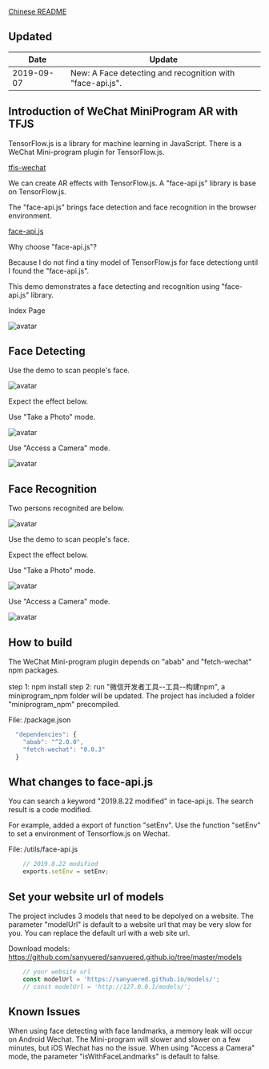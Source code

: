 [Chinese README](https://zhuanlan.zhihu.com/p/81636351)  

## Updated

| Date　　　| Update |
| -- | -- |
| 2019-09-07 | New: A Face detecting and recognition with "face-api.js". |

## Introduction of WeChat MiniProgram AR with TFJS

TensorFlow.js is a library for machine learning in JavaScript. There is a WeChat Mini-program plugin for TensorFlow.js.

[tfjs-wechat](https://github.com/tensorflow/tfjs-wechat)

We can create AR effects with TensorFlow.js. A "face-api.js" library is base on TensorFlow.js.

The "face-api.js" brings face detection and face recognition in the browser environment. 

[face-api.js](https://github.com/justadudewhohacks/face-api.js)

Why choose "face-api.js"?

Because I do not find a tiny model of TensorFlow.js for face detectiong until I found the "face-api.js".

This demo demonstrates a face detecting and recognition using "face-api.js" library. 

Index Page

![avatar](screenshot/1.jpg)

## Face Detecting

Use the demo to scan people's face.

![avatar](people.jpg)

Expect the effect below.

Use "Take a Photo" mode.

![avatar](screenshot/2.jpg)

Use "Access a Camera" mode.

![avatar](screenshot/3.jpg)

## Face Recognition

Two persons recognited are below.

![avatar](reference.jpg)

Use the demo to scan people's face.

Expect the effect below.

Use "Take a Photo" mode.

![avatar](screenshot/4.jpg)

Use "Access a Camera" mode.

![avatar](screenshot/5.jpg)


## How to build

The WeChat Mini-program plugin depends on "abab" and "fetch-wechat" npm packages. 

step 1: npm install
step 2: run "微信开发者工具--工具--构建npm", a miniprogram_npm folder will be updated.
The project has included a folder "miniprogram_npm" precompiled.

File: /package.json

```javascript
  "dependencies": {
    "abab": "^2.0.0",
    "fetch-wechat": "0.0.3"
  }
```

## What changes to face-api.js

You can search a keyword "2019.8.22 modified" in face-api.js. The search result is a code modified.

For example, added a export of function "setEnv". Use the function "setEnv" to set a environment of Tensorflow.js on Wechat.

File: /utils/face-api.js

```javascript
    // 2019.8.22 modified
    exports.setEnv = setEnv;
```
## Set your website url of models

The project includes 3 models that need to be depolyed on a website. The parameter "modelUrl" is default to a website url that may be very slow for you. You can replace the default url with a web site url.

Download models: https://github.com/sanyuered/sanyuered.github.io/tree/master/models

```javascript
    // your website url
    const modelUrl = 'https://sanyuered.github.io/models/';
    // const modelUrl = 'http://127.0.0.1/models/';
```
## Known Issues

When using face detecting with face landmarks, a memory leak will occur on Android Wechat. The Mini-program will slower and slower on a few minutes, but iOS Wechat has no the issue.
When using "Access a Camera" mode, the parameter "isWithFaceLandmarks" is default to false.


